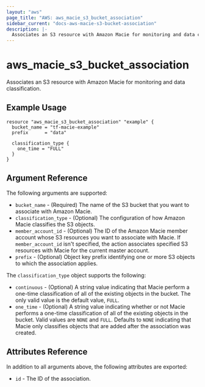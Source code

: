 ```yaml
---
layout: "aws"
page_title: "AWS: aws_macie_s3_bucket_association"
sidebar_current: "docs-aws-macie-s3-bucket-association"
description: |-
  Associates an S3 resource with Amazon Macie for monitoring and data classification.
---
```


# aws_macie_s3_bucket_association

Associates an S3 resource with Amazon Macie for monitoring and data classification.

## Example Usage

```hcl
resource "aws_macie_s3_bucket_association" "example" {
  bucket_name = "tf-macie-example"
  prefix      = "data"

  classification_type {
    one_time = "FULL"
  }
}
```

## Argument Reference

The following arguments are supported:

* `bucket_name` - (Required) The name of the S3 bucket that you want to associate with Amazon Macie.
* `classification_type` - (Optional) The configuration of how Amazon Macie classifies the S3 objects.
* `member_account_id` - (Optional) The ID of the Amazon Macie member account whose S3 resources you want to associate with Macie. If `member_account_id` isn't specified, the action associates specified S3 resources with Macie for the current master account.
* `prefix` - (Optional) Object key prefix identifying one or more S3 objects to which the association applies.

The `classification_type` object supports the following:

* `continuous` - (Optional) A string value indicating that Macie perform a one-time classification of all of the existing objects in the bucket.
The only valid value is the default value, `FULL`.
* `one_time` - (Optional) A string value indicating whether or not Macie performs a one-time classification of all of the existing objects in the bucket.
Valid values are `NONE` and `FULL`. Defaults to `NONE` indicating that Macie only classifies objects that are added after the association was created.

## Attributes Reference

In addition to all arguments above, the following attributes are exported:

* `id` - The ID of the association.
